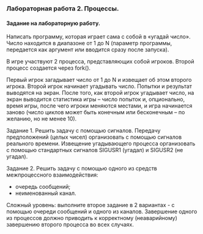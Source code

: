 ### Лабораторная работа 2. Процессы.

####  Задание на лабораторную работу.
Написать программу, которая играет сама с собой в «угадай число». Число находится в
диапазоне от 1 до N (параметр программы, передается как аргумент или вводится сразу после
запуска).

В игре участвуют 2 процесса, представляющих собой игроков. Второй процесс
создается через fork().

Первый игрок загадывает число от 1 до N и извещает об этом второго игрока.
Второй игрок начинает угадывать число. Попытки и результат выводятся на экран.
После того, как второй игрок угадывает число, на экран выводится статистика игры –
число попыток и, опционально, время игры, после чего игроки меняются местами, и игра
начинается заново (число циклов может быть конечным или бесконечным – по желанию, но не
менее 10).

Задание 1. Решить задачу с помощью сигналов. Передачу предположений (целых
чисел) организовать с помощью сигналов реального времени. Извещение угадывающего
процесса организовать с помощью стандартных сигналов SIGUSR1 (угадал) и SIGUSR2 (не
угадал).

Задание 2. Решить задачу с помощью одного из средств межпроцессного
взаимодействия:
* очередь сообщений;
* неименованный канал.

Сложный уровень: выполните второе задание в 2 вариантах - с помощью очереди
сообщений и одного из каналов. Завершение одного из процессов должно приводить к
корректному (неаварийному) завершению второго процесса во всех случаях.
